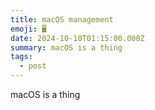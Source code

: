 ```yaml
---
title: macOS management
emoji: 🖥️
date: 2024-10-10T01:15:00.000Z
summary: macOS is a thing
tags:
  - post
---
```

macOS is a thing
